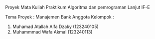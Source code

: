 Proyek Mata Kuliah Praktikum Algoritma dan pemrograman Lanjut IF-E

Tema Proyek       : Manajemen Bank
Anggota Kelompok  : 
1. Muhamad Atallah Alfa Dzaky (123240105)
2. Muhammmad Wafa Akmal (123240113)
